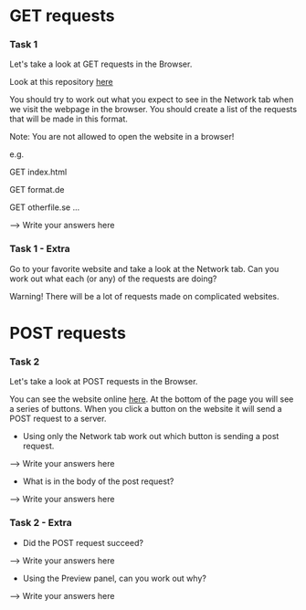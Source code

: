 # GET requests

### Task 1

Let's take a look at GET requests in the Browser.

Look at this repository [here](https://github.com/CodeYourFuture/Network-Tab-Example)

You should try to work out what you expect to see in the Network tab when we visit the webpage in the browser. You should create a list of the requests that will be made in this format.

Note: You are not allowed to open the website in a browser!

e.g.

GET index.html

GET format.de

GET otherfile.se
...

--> Write your answers here

### Task 1 - **Extra**

Go to your favorite website and take a look at the Network tab. Can you work out what each (or any) of the requests are doing?

Warning! There will be a lot of requests made on complicated websites.

# POST requests

### Task 2

Let's take a look at POST requests in the Browser.

You can see the website online [here](https://codeyourfuture.github.io/Network-Tab-Example/). At the bottom of the page you will see a series of buttons. When you click a button on the website it will send a POST request to a server.

- Using only the Network tab work out which button is sending a post request.

--> Write your answers here

- What is in the body of the post request?

--> Write your answers here

### Task 2 - **Extra**

- Did the POST request succeed?

--> Write your answers here

- Using the Preview panel, can you work out why?

--> Write your answers here
